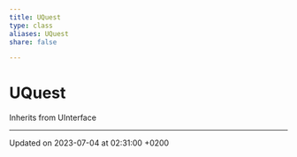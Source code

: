 ```yaml
---
title: UQuest
type: class
aliases: UQuest
share: false

---
```


# UQuest





Inherits from UInterface

-------------------------------

Updated on 2023-07-04 at 02:31:00 +0200
